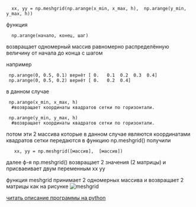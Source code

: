       xx, yy = np.meshgrid(np.arange(x_min, x_max, h),  np.arange(y_min, y_max, h))

  функция
  
      np.arange(начало, конец, шаг) 
 возвращает одномерный массив равномерно распределённую величину от начала до конца с шагом
  
  например 
     
     np.arange(0, 0.5, 0.1) вернёт [ 0.   0.1  0.2  0.3  0.4]
     np.arange(0, 0.5, 0.2) вернёт [ 0.   0.2  0.4] 
     
  в данном случае 
  
     np.arange(x_min, x_max, h)
      #возвращает координаты квадратов сетки по горизонтали.
  
     np.arange(y_min, y_max, h)
      #возвращает координаты квадратов сетки по горизонтали.
     
  потом эти 2 массива которые в данном случае являются координатами квадратов сетки передаются в функцию  np.meshgrid()
  получили
  
       xx, yy = np.meshgrid([массив],  [массив])
       
  далее ф-я np.meshgrid() возвращает 2 значения (2 матрицы) и присваеивает двум переменным xx yy
  
  функция meshgrid принимает 2 одномерных массива и возвращает 2 матрицы как на рисунке
  ![meshgrid](https://user-images.githubusercontent.com/33224690/32692907-8928ef6a-c6d5-11e7-96a0-e72e952ce069.png)
  

[читать описание программы на python](https://github.com/cgth/KNN/blob/master/%D0%BE%D0%BF%D0%B8%D1%81%D0%B0%D0%BD%D0%B8%D0%B5%20%D0%BF%D1%80%D0%BE%D0%B3%D1%80%D0%B0%D0%BC%D0%BC%D1%8B%20%D0%BD%D0%B0%20python.md)
